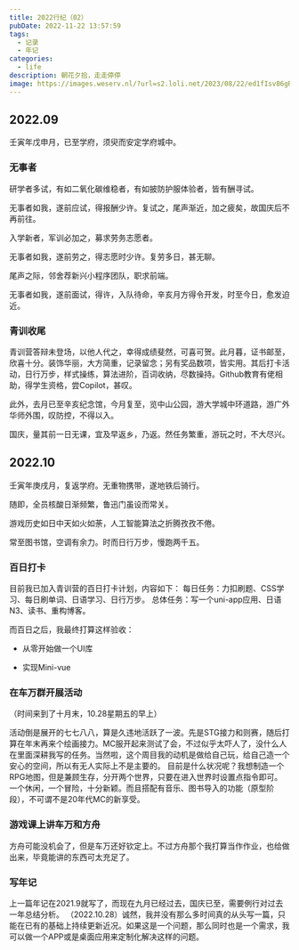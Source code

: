 ```yaml
---
title: 2022行纪（02）
pubDate: 2022-11-22 13:57:59
tags:
  - 记录
  - 年记
categories:
  - life
description: 朝花夕拾，走走停停
image: https://images.weserv.nl/?url=s2.loli.net/2023/08/22/ed1fIsv86gRKZnT.webp
---
```


## 2022.09

壬寅年戊申月，已至学府，须臾而安定学府城中。

### 无事者

研学者多试，有如二氧化碳维稳者，有如披防护服体验者，皆有酬寻试。

无事者如我，遂前应试，得报酬少许。复试之，尾声渐近，加之疲矣，故国庆后不再前往。



入学新者，军训必加之，募求劳务志愿者。

无事者如我，遂前劳之，得志愿时少许。复劳多日，甚无聊。



尾声之际，邻舍荐新兴小程序团队，职求前端。

无事者如我，遂前面试，得许，入队待命，辛亥月方得令开发，时至今日，愈发迫近。

### 青训收尾

青训营答辩未登场，以他人代之，幸得成绩斐然，可喜可贺。此月暮，证书邮至，欣喜十分。装饰华丽，大方简重，记录留念；另有奖品数项，皆实用。其后打卡活动，日行万步，样式操练，算法进阶，百词收纳，尽数操持。Github教育有佬相助，得学生资格，尝Copilot，甚叹。

此外，去月已至辛亥纪念馆，今月复至，览中山公园，游大学城中环道路，游广外华师外围，叹防控，不得以入。

国庆，量其前一日无课，宜及早返乡，乃返。然任务繁重，游玩之时，不大尽兴。





## 2022.10

壬寅年庚戌月，复返学府。无重物携带，遂地铁后骑行。

随即，全员核酸日渐频繁，鲁迅门虽设而常关。

游戏历史如日中天如火如荼，人工智能算法之折腾孜孜不倦。

常至图书馆，空调有余力。时而日行万步，慢跑两千五。

### 百日打卡

目前我已加入青训营的百日打卡计划，内容如下：
每日任务：力扣刷题、CSS学习、每日刷单词、日语学习、日行万步。
总体任务：写一个uni-app应用、日语N3、读书、重构博客。

而百日之后，我最终打算这样验收：

- 从零开始做一个UI库

- 实现Mini-vue

### 在车万群开展活动

（时间来到了十月末，10.28星期五的早上）

活动倒是展开的七七八八，算是久违地活跃了一波。先是STG接力和则赛，随后打算在年末再来个绘画接力。MC服开起来测试了会，不过似乎太吓人了，没什么人在里面深耕我写的任务。当然啦，这个周目我的动机是做给自己玩，给自己造一个安心的空间，所以有无人实际上不是主要的。
目前是什么状况呢？我想制造一个RPG地图，但是兼顾生存，分开两个世界，只要在进入世界时设置点指令即可。一个休闲，一个冒险，十分新颖。而且搭配有音乐、图书导入的功能（原型阶段），不可谓不是20年代MC的新享受。

### 游戏课上讲车万和方舟

方舟可能没机会了，但是车万还好钦定上。不过方舟那个我打算当作作业，也给做出来，毕竟能讲的东西可太充足了。

### 写年记

上一篇年记在2021.9就写了，而现在九月已经过去，国庆已至，需要例行对过去一年总结分析。
（2022.10.28）诚然，我并没有那么多时间真的从头写一篇，只能在已有的基础上持续更新近况。如果这是一个问题，那么同时也是一个需求，我可以做一个APP或是桌面应用来定制化解决这样的问题。



